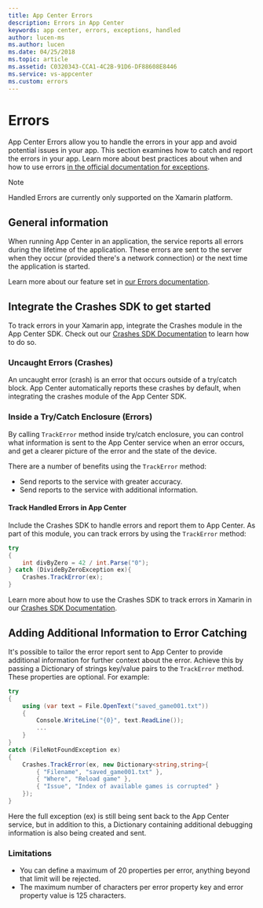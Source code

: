 ```yaml
---
title: App Center Errors
description: Errors in App Center
keywords: app center, errors, exceptions, handled
author: lucen-ms
ms.author: lucen
ms.date: 04/25/2018
ms.topic: article
ms.assetid: C0320343-CCA1-4C2B-91D6-DF88608E8446
ms.service: vs-appcenter
ms.custom: errors
---
```


# Errors

App Center Errors allow you to handle the errors in your app and avoid potential issues in your app. This section examines how to catch and report the errors in your app. Learn more about best practices about when and how to use errors [in the official documentation for exceptions](https://docs.microsoft.com/dotnet/csharp/programming-guide/exceptions/using-exceptions).

> [!NOTE]
> Handled Errors are currently only supported on the Xamarin platform.


## General information

When running App Center in an application, the service reports all errors during the lifetime of the application. These errors are sent to the server when they occur (provided there's a network connection) or the next time the application is started.

Learn more about our feature set in [our Errors documentation](~/errors/featureset.md).


## Integrate the Crashes SDK to get started

To track errors in your Xamarin app, integrate the Crashes module in the App Center SDK. Check out our [Crashes SDK Documentation](~/sdk/getting-started/xamarin.md) to learn how to do so.

### Uncaught Errors (Crashes)

An uncaught error (crash) is an error that occurs outside of a try/catch block. App Center automatically reports these crashes by default, when integrating the crashes module of the App Center SDK.

### Inside a Try/Catch Enclosure (Errors)

By calling `TrackError` method inside try/catch enclosure, you can control what information is sent to the App Center service when an error occurs, and get a clearer picture of the error and the state of the device.

There are a number of benefits using the `TrackError` method:

- Send reports to the service with greater accuracy.
- Send reports to the service with additional information.


#### Track Handled Errors in App Center

Include the Crashes SDK to handle errors and report them to App Center. As part of this module, you can track errors by using the `TrackError` method:

```csharp
try
{
    int divByZero = 42 / int.Parse("0");
} catch (DivideByZeroException ex){
    Crashes.TrackError(ex);
}
```

Learn more about how to use the Crashes SDK to track errors in Xamarin in our [Crashes SDK Documentation](~/sdk/crashes/xamarin.md).


## Adding Additional Information to Error Catching

It's possible to tailor the error report sent to App Center to provide additional information for further context about the error. Achieve this by passing a Dictionary of strings key/value pairs to the `TrackError` method. These properties are optional. For example:

```csharp
try
{
    using (var text = File.OpenText("saved_game001.txt"))
    {
        Console.WriteLine("{0}", text.ReadLine());
        ...
    }
}
catch (FileNotFoundException ex)
{
    Crashes.TrackError(ex, new Dictionary<string,string>{
        { "Filename", "saved_game001.txt" },
        { "Where", "Reload game" },
        { "Issue", "Index of available games is corrupted" }
    });
}
```

Here the full exception (ex) is still being sent back to the App Center service, but in addition to this, a Dictionary containing additional debugging information is also being created and sent.

### Limitations

- You can define a maximum of 20 properties per error, anything beyond that limit will be rejected.
- The maximum number of characters per error property key and error property value is 125 characters.
